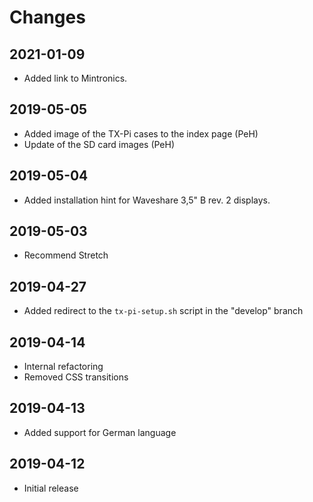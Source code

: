 # Changes

## 2021-01-09
* Added link to Mintronics.

## 2019-05-05
* Added image of the TX-Pi cases to the index page (PeH)
* Update of the SD card images (PeH)

## 2019-05-04
* Added installation hint for Waveshare 3,5" B rev. 2 displays.

## 2019-05-03
* Recommend Stretch

## 2019-04-27
* Added redirect to the ``tx-pi-setup.sh`` script in the "develop" branch

## 2019-04-14
* Internal refactoring
* Removed CSS transitions

## 2019-04-13
* Added support for German language

## 2019-04-12
* Initial release
